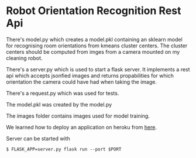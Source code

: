 Robot Orientation Recognition Rest Api
======================================

There's model.py which creates a model.pkl containing an sklearn model for recognising room orientations from kmeans cluster centers.
The cluster centers should be computed from imges from a camera mounted on my cleaning robot.

There's a server.py which is used to start a flask server.
It implements a rest api which accepts jsonfied images and returns propabilities for which orientation the camera could have had when taking the image.

There's a request.py which was used for tests.

The model.pkl was created by the model.py

The images folder contains images used for model training.

We learned how to deploy an application on heroku from [here](https://barnesanalytics.com/publishing-a-bokeh-app-to-heroku).

Server can be started with

```
$ FLASK_APP=server.py flask run --port $PORT
```
